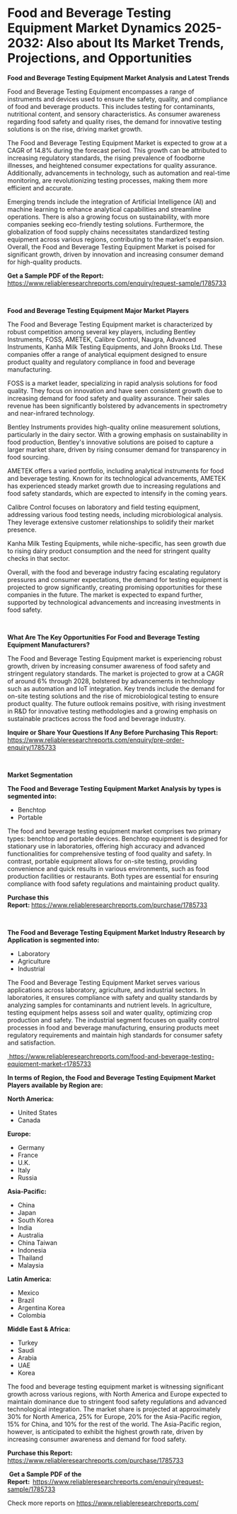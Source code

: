 <p><h1>Food and Beverage Testing Equipment Market Dynamics 2025-2032: Also about Its Market Trends, Projections, and Opportunities</h1></p><p><strong>Food and Beverage Testing Equipment Market Analysis and Latest Trends</strong></p>
<p><p>Food and Beverage Testing Equipment encompasses a range of instruments and devices used to ensure the safety, quality, and compliance of food and beverage products. This includes testing for contaminants, nutritional content, and sensory characteristics. As consumer awareness regarding food safety and quality rises, the demand for innovative testing solutions is on the rise, driving market growth.</p><p>The Food and Beverage Testing Equipment Market is expected to grow at a CAGR of 14.8% during the forecast period. This growth can be attributed to increasing regulatory standards, the rising prevalence of foodborne illnesses, and heightened consumer expectations for quality assurance. Additionally, advancements in technology, such as automation and real-time monitoring, are revolutionizing testing processes, making them more efficient and accurate.</p><p>Emerging trends include the integration of Artificial Intelligence (AI) and machine learning to enhance analytical capabilities and streamline operations. There is also a growing focus on sustainability, with more companies seeking eco-friendly testing solutions. Furthermore, the globalization of food supply chains necessitates standardized testing equipment across various regions, contributing to the market's expansion. Overall, the Food and Beverage Testing Equipment Market is poised for significant growth, driven by innovation and increasing consumer demand for high-quality products.</p></p>
<p><strong>Get a Sample PDF of the Report:&nbsp;</strong> <a href="https://www.reliableresearchreports.com/enquiry/request-sample/1785733?utm_campaign=2652&utm_medium=2&utm_source=Github&utm_content=ia&utm_term=25032025&utm_id=food-and-beverage-testing-equipment">https://www.reliableresearchreports.com/enquiry/request-sample/1785733</a></p>
<p>&nbsp;</p>
<p><strong>Food and Beverage Testing Equipment Major Market Players</strong></p>
<p><p>The Food and Beverage Testing Equipment market is characterized by robust competition among several key players, including Bentley Instruments, FOSS, AMETEK, Calibre Control, Naugra, Advanced Instruments, Kanha Milk Testing Equipments, and John Brooks Ltd. These companies offer a range of analytical equipment designed to ensure product quality and regulatory compliance in food and beverage manufacturing.</p><p>FOSS is a market leader, specializing in rapid analysis solutions for food quality. They focus on innovation and have seen consistent growth due to increasing demand for food safety and quality assurance. Their sales revenue has been significantly bolstered by advancements in spectrometry and near-infrared technology.</p><p>Bentley Instruments provides high-quality online measurement solutions, particularly in the dairy sector. With a growing emphasis on sustainability in food production, Bentley's innovative solutions are poised to capture a larger market share, driven by rising consumer demand for transparency in food sourcing.</p><p>AMETEK offers a varied portfolio, including analytical instruments for food and beverage testing. Known for its technological advancements, AMETEK has experienced steady market growth due to increasing regulations and food safety standards, which are expected to intensify in the coming years.</p><p>Calibre Control focuses on laboratory and field testing equipment, addressing various food testing needs, including microbiological analysis. They leverage extensive customer relationships to solidify their market presence.</p><p>Kanha Milk Testing Equipments, while niche-specific, has seen growth due to rising dairy product consumption and the need for stringent quality checks in that sector.</p><p>Overall, with the food and beverage industry facing escalating regulatory pressures and consumer expectations, the demand for testing equipment is projected to grow significantly, creating promising opportunities for these companies in the future. The market is expected to expand further, supported by technological advancements and increasing investments in food safety.</p></p>
<p>&nbsp;</p>
<p><strong>What Are The Key Opportunities For Food and Beverage Testing Equipment Manufacturers?</strong></p>
<p><p>The Food and Beverage Testing Equipment market is experiencing robust growth, driven by increasing consumer awareness of food safety and stringent regulatory standards. The market is projected to grow at a CAGR of around 6% through 2028, bolstered by advancements in technology such as automation and IoT integration. Key trends include the demand for on-site testing solutions and the rise of microbiological testing to ensure product quality. The future outlook remains positive, with rising investment in R&D for innovative testing methodologies and a growing emphasis on sustainable practices across the food and beverage industry.</p></p>
<p><strong>Inquire or Share Your Questions If Any Before Purchasing This Report:</strong> <a href="https://www.reliableresearchreports.com/enquiry/pre-order-enquiry/1785733?utm_campaign=2652&utm_medium=2&utm_source=Github&utm_content=ia&utm_term=25032025&utm_id=food-and-beverage-testing-equipment">https://www.reliableresearchreports.com/enquiry/pre-order-enquiry/1785733</a></p>
<p>&nbsp;</p>
<p><strong>Market Segmentation</strong></p>
<p><strong>The Food and Beverage Testing Equipment Market Analysis by types is segmented into:</strong></p>
<p><ul><li>Benchtop</li><li>Portable</li></ul></p>
<p><p>The food and beverage testing equipment market comprises two primary types: benchtop and portable devices. Benchtop equipment is designed for stationary use in laboratories, offering high accuracy and advanced functionalities for comprehensive testing of food quality and safety. In contrast, portable equipment allows for on-site testing, providing convenience and quick results in various environments, such as food production facilities or restaurants. Both types are essential for ensuring compliance with food safety regulations and maintaining product quality.</p></p>
<p><strong>Purchase this Report:&nbsp;</strong><a href="https://www.reliableresearchreports.com/purchase/1785733?utm_campaign=2652&utm_medium=2&utm_source=Github&utm_content=ia&utm_term=25032025&utm_id=food-and-beverage-testing-equipment">https://www.reliableresearchreports.com/purchase/1785733</a></p>
<p>&nbsp;</p>
<p><strong>The Food and Beverage Testing Equipment Market Industry Research by Application is segmented into:</strong></p>
<p><ul><li>Laboratory</li><li>Agriculture</li><li>Industrial</li></ul></p>
<p><p>The Food and Beverage Testing Equipment Market serves various applications across laboratory, agriculture, and industrial sectors. In laboratories, it ensures compliance with safety and quality standards by analyzing samples for contaminants and nutrient levels. In agriculture, testing equipment helps assess soil and water quality, optimizing crop production and safety. The industrial segment focuses on quality control processes in food and beverage manufacturing, ensuring products meet regulatory requirements and maintain high standards for consumer safety and satisfaction.</p></p>
<p><a href="https://www.reliableresearchreports.com/food-and-beverage-testing-equipment-market-r1785733?utm_campaign=2652&utm_medium=2&utm_source=Github&utm_content=ia&utm_term=25032025&utm_id=food-and-beverage-testing-equipment">&nbsp;https://www.reliableresearchreports.com/food-and-beverage-testing-equipment-market-r1785733</a></p>
<p><strong>In terms of Region, the Food and Beverage Testing Equipment Market Players available by Region are:</strong></p>
<p>
    <p> <strong> North America: </strong>
        <ul>
            <li>United States</li>
            <li>Canada</li>
        </ul>
        </p> 
    <p> <strong> Europe: </strong>
        <ul>
            <li>Germany</li>
            <li>France</li>
            <li>U.K.</li>
            <li>Italy</li>
            <li>Russia</li>
        </ul>
        </p> 
    <p> <strong> Asia-Pacific: </strong>
        <ul>
            <li>China</li>
            <li>Japan</li>
            <li>South Korea</li>
            <li>India</li>
            <li>Australia</li>
            <li>China Taiwan</li>
            <li>Indonesia</li>
            <li>Thailand</li>
            <li>Malaysia</li>
        </ul>
        </p> 
    <p> <strong> Latin America: </strong>
        <ul>
            <li>Mexico</li>
            <li>Brazil</li>
            <li>Argentina Korea</li>
            <li>Colombia</li>
        </ul>
        </p> 
    <p> <strong> Middle East & Africa: </strong>
        <ul>
            <li>Turkey</li>
            <li>Saudi</li>
            <li>Arabia</li>
            <li>UAE</li>
            <li>Korea</li>
        </ul>
    </p>
    </p>
<p><p>The food and beverage testing equipment market is witnessing significant growth across various regions, with North America and Europe expected to maintain dominance due to stringent food safety regulations and advanced technological integration. The market share is projected at approximately 30% for North America, 25% for Europe, 20% for the Asia-Pacific region, 15% for China, and 10% for the rest of the world. The Asia-Pacific region, however, is anticipated to exhibit the highest growth rate, driven by increasing consumer awareness and demand for food safety.</p></p>
<p><strong>Purchase this Report: </strong><a href="https://www.reliableresearchreports.com/purchase/1785733?utm_campaign=2652&utm_medium=2&utm_source=Github&utm_content=ia&utm_term=25032025&utm_id=food-and-beverage-testing-equipment">https://www.reliableresearchreports.com/purchase/1785733</a></p>
<p>&nbsp;<strong>Get a Sample PDF of the Report:&nbsp;&nbsp;</strong><a href="https://www.reliableresearchreports.com/enquiry/request-sample/1785733?utm_campaign=2652&utm_medium=2&utm_source=Github&utm_content=ia&utm_term=25032025&utm_id=food-and-beverage-testing-equipment">https://www.reliableresearchreports.com/enquiry/request-sample/1785733</a></p>
<p><strong></strong></p>
<p>Check more reports on <a href="https://www.reliableresearchreports.com/?utm_campaign=2652&utm_medium=2&utm_source=Github&utm_content=ia&utm_term=25032025&utm_id=food-and-beverage-testing-equipment">https://www.reliableresearchreports.com/</a></p>
